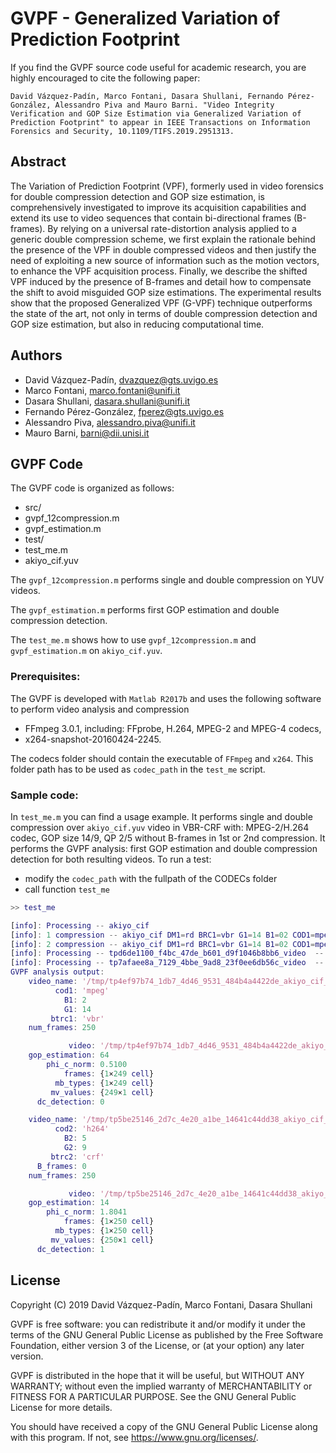 # GVPF - Generalized Variation of Prediction Footprint

If you find the GVPF source code useful for academic research, you are highly encouraged to cite the following paper:

`David Vázquez-Padín, Marco Fontani, Dasara Shullani, Fernando Pérez-González, Alessandro Piva and Mauro Barni.
"Video Integrity Verification and GOP Size Estimation via Generalized Variation of Prediction Footprint" to appear
in IEEE Transactions on Information Forensics and Security, 10.1109/TIFS.2019.2951313.`

## Abstract

The Variation of Prediction Footprint (VPF), formerly used in video forensics for double compression detection and GOP size estimation, is comprehensively investigated to improve its acquisition capabilities and extend its use to video sequences that contain bi-directional frames (B-frames). By relying on a universal rate-distortion analysis applied to a generic double compression scheme, we first explain the rationale behind the presence of the VPF in double compressed videos and then justify the need of exploiting a new source of information such as the motion vectors, to enhance the VPF acquisition process. Finally, we describe the shifted VPF induced by the presence of B-frames and detail how to compensate the shift to avoid misguided GOP size estimations. The experimental results show that the proposed Generalized VPF (G-VPF) technique outperforms the state of the art, not only in terms of double compression detection and GOP size estimation, but also in reducing computational time.

## Authors
 - David Vázquez-Padín, dvazquez@gts.uvigo.es
 - Marco Fontani, marco.fontani@unifi.it
 - Dasara Shullani, dasara.shullani@unifi.it
 - Fernando Pérez-González, fperez@gts.uvigo.es
 - Alessandro Piva, alessandro.piva@unifi.it
 - Mauro Barni, barni@dii.unisi.it

## GVPF Code

The GVPF code is organized as follows:
 - src/
  - gvpf_12compression.m
  - gvpf_estimation.m
 - test/
  - test_me.m
  - akiyo_cif.yuv


The `gvpf_12compression.m` performs single and double compression on YUV videos.

The `gvpf_estimation.m` performs first GOP estimation and double compression detection.

The `test_me.m` shows how to use `gvpf_12compression.m` and `gvpf_estimation.m` on `akiyo_cif.yuv`.


### Prerequisites:

The GVPF is developed with `Matlab R2017b` and uses the following software to perform video analysis and compression
 - FFmpeg 3.0.1, including: FFprobe, H.264, MPEG-2 and MPEG-4 codecs,
 - x264-snapshot-20160424-2245.

The codecs folder should contain the executable of `FFmpeg` and `x264`. This folder path has to be used as `codec_path` in the `test_me` script.


### Sample code:

In `test_me.m` you can find a usage example. It performs single and double compression over `akiyo_cif.yuv` video in VBR-CRF with: MPEG-2/H.264 codec, GOP size 14/9, QP 2/5 without B-frames in 1st or 2nd compression.
It performs the GVPF analysis: first GOP estimation and double compression detection for both resulting videos.
To run a test:
 - modify the `codec_path` with the fullpath of the CODECs folder
 - call function `test_me`

```matlab
>> test_me

[info]: Processing -- akiyo_cif
[info]: 1 compression -- akiyo_cif DM1=rd BRC1=vbr G1=14 B1=02 COD1=mpeg Bframes=0
[info]: 2 compression -- akiyo_cif DM1=rd BRC1=vbr G1=14 B1=02 COD1=mpeg DM2=rd BRC2=crf G2=09 B2=05 COD2=h264 Bframes=0
[info]: Processing -- tpd6de1100_f4bc_47de_b601_d9f1046b8bb6_video  -- estGOP:   64 -- phi: 0.510
[info]: Processing -- tp7afaee8a_7129_4bbe_9ad8_23f0ee6db56c_video  -- estGOP:   14 -- phi: 1.804
GVPF analysis output:
    video_name: '/tmp/tp4ef97b74_1db7_4d46_9531_484b4a4422de_akiyo_cif_1st.mpeg'
          cod1: 'mpeg'
            B1: 2
            G1: 14
         btrc1: 'vbr'
    num_frames: 250

             video: '/tmp/tp4ef97b74_1db7_4d46_9531_484b4a4422de_akiyo_cif_1st.mpeg'
    gop_estimation: 64
        phi_c_norm: 0.5100
            frames: {1×249 cell}
          mb_types: {1×249 cell}
         mv_values: {249×1 cell}
      dc_detection: 0

    video_name: '/tmp/tp5be25146_2d7c_4e20_a1be_14641c44dd38_akiyo_cif_2nd.h264'
          cod2: 'h264'
            B2: 5
            G2: 9
         btrc2: 'crf'
      B_frames: 0
    num_frames: 250

             video: '/tmp/tp5be25146_2d7c_4e20_a1be_14641c44dd38_akiyo_cif_2nd.h264'
    gop_estimation: 14
        phi_c_norm: 1.8041
            frames: {1×250 cell}
          mb_types: {1×250 cell}
         mv_values: {250×1 cell}
      dc_detection: 1
```

## License

Copyright (C) 2019 David Vázquez-Padín, Marco Fontani, Dasara Shullani

GVPF is free software: you can redistribute it and/or modify
it under the terms of the GNU General Public License as published by
the Free Software Foundation, either version 3 of the License, or
(at your option) any later version.

GVPF is distributed in the hope that it will be useful,
but WITHOUT ANY WARRANTY; without even the implied warranty of
MERCHANTABILITY or FITNESS FOR A PARTICULAR PURPOSE.  See the
GNU General Public License for more details.

You should have received a copy of the GNU General Public License
along with this program.  If not, see <https://www.gnu.org/licenses/>.
